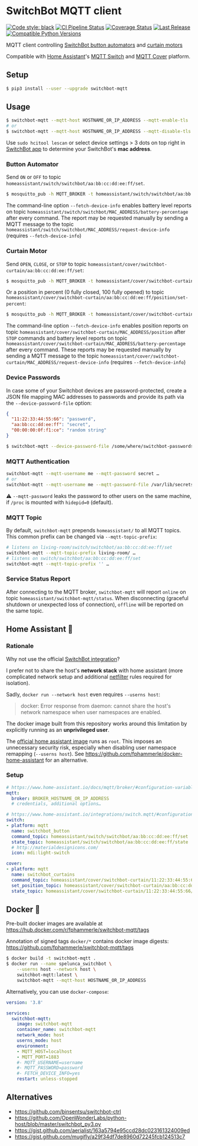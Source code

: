 # SwitchBot MQTT client

[![Code style: black](https://img.shields.io/badge/code%20style-black-000000.svg)](https://github.com/psf/black)
[![CI Pipeline Status](https://github.com/fphammerle/switchbot-mqtt/workflows/tests/badge.svg)](https://github.com/fphammerle/switchbot-mqtt/actions)
[![Coverage Status](https://coveralls.io/repos/github/fphammerle/switchbot-mqtt/badge.svg?branch=master)](https://coveralls.io/github/fphammerle/switchbot-mqtt?branch=master)
[![Last Release](https://img.shields.io/pypi/v/switchbot-mqtt.svg)](https://pypi.org/project/switchbot-mqtt/#history)
[![Compatible Python Versions](https://img.shields.io/pypi/pyversions/switchbot-mqtt.svg)](https://pypi.org/project/switchbot-mqtt/)

MQTT client controlling [SwitchBot button automators](https://www.switch-bot.com/bot)
and [curtain motors](https://www.switch-bot.com/products/switchbot-curtain)

Compatible with [Home Assistant](https://www.home-assistant.io/)'s
[MQTT Switch](https://www.home-assistant.io/integrations/switch.mqtt/)
and [MQTT Cover](https://www.home-assistant.io/integrations/cover.mqtt/) platform.

## Setup

```sh
$ pip3 install --user --upgrade switchbot-mqtt
```

## Usage

```sh
$ switchbot-mqtt --mqtt-host HOSTNAME_OR_IP_ADDRESS --mqtt-enable-tls
# or
$ switchbot-mqtt --mqtt-host HOSTNAME_OR_IP_ADDRESS --mqtt-disable-tls
```

Use `sudo hcitool lescan`
or select device settings > 3 dots on top right in
[SwitchBot app](https://play.google.com/store/apps/details?id=com.theswitchbot.switchbot)
to determine your SwitchBot's **mac address**.

### Button Automator

Send `ON` or `OFF` to topic `homeassistant/switch/switchbot/aa:bb:cc:dd:ee:ff/set`.

```sh
$ mosquitto_pub -h MQTT_BROKER -t homeassistant/switch/switchbot/aa:bb:cc:dd:ee:ff/set -m ON
```

The command-line option `--fetch-device-info` enables battery level reports on topic
`homeassistant/switch/switchbot/MAC_ADDRESS/battery-percentage` after every command.
The report may be requested manually by sending a MQTT message to the topic
`homeassistant/switch/switchbot/MAC_ADDRESS/request-device-info` (requires `--fetch-device-info`)

### Curtain Motor

Send `OPEN`, `CLOSE`, or `STOP` to topic `homeassistant/cover/switchbot-curtain/aa:bb:cc:dd:ee:ff/set`:

```sh
$ mosquitto_pub -h MQTT_BROKER -t homeassistant/cover/switchbot-curtain/aa:bb:cc:dd:ee:ff/set -m CLOSE
```

Or a position in percent (0 fully closed, 100 fully opened) to topic
`homeassistant/cover/switchbot-curtain/aa:bb:cc:dd:ee:ff/position/set-percent`:

```sh
$ mosquitto_pub -h MQTT_BROKER -t homeassistant/cover/switchbot-curtain/aa:bb:cc:dd:ee:ff/position/set-percent -m 42
```

The command-line option `--fetch-device-info` enables position reports on topic
`homeassistant/cover/switchbot-curtain/MAC_ADDRESS/position` after `STOP` commands
and battery level reports on topic `homeassistant/cover/switchbot-curtain/MAC_ADDRESS/battery-percentage`
after every command.
These reports may be requested manually by sending a MQTT message to the topic
`homeassistant/cover/switchbot-curtain/MAC_ADDRESS/request-device-info` (requires `--fetch-device-info`)

### Device Passwords

In case some of your Switchbot devices are password-protected,
create a JSON file mapping MAC addresses to passwords
and provide its path via the `--device-password-file` option:
```json
{
  "11:22:33:44:55:66": "password",
  "aa:bb:cc:dd:ee:ff": "secret",
  "00:00:00:0f:f1:ce": "random string"
}
```
```sh
$ switchbot-mqtt --device-password-file /some/where/switchbot-passwords.json …
```

### MQTT Authentication

```sh
switchbot-mqtt --mqtt-username me --mqtt-password secret …
# or
switchbot-mqtt --mqtt-username me --mqtt-password-file /var/lib/secrets/mqtt/password …
```

⚠️  `--mqtt-password` leaks the password to other users on the same machine,
if `/proc` is mounted with `hidepid=0` (default).

### MQTT Topic

By default, `switchbot-mqtt` prepends `homeassistant/` to all MQTT topics.
This common prefix can be changed via `--mqtt-topic-prefix`:
```sh
# listens on living-room/switch/switchbot/aa:bb:cc:dd:ee:ff/set
switchbot-mqtt --mqtt-topic-prefix living-room/ …
# listens on switch/switchbot/aa:bb:cc:dd:ee:ff/set
switchbot-mqtt --mqtt-topic-prefix '' …
```

### Service Status Report

After connecting to the MQTT broker, `switchbot-mqtt` will report `online` on topic `homeassistant/switchbot-mqtt/status`.
When disconnecting (graceful shutdown or unexpected loss of connection), `offline` will be reported on the same topic.

## Home Assistant 🏡

### Rationale

Why not use the official [SwitchBot integration](https://www.home-assistant.io/integrations/switchbot/)?

I prefer not to share the host's **network stack** with home assistant
(more complicated network setup
and additional [netfilter](https://en.wikipedia.org/wiki/Netfilter) rules required for isolation).

Sadly, `docker run --network host` even requires `--userns host`:
> docker: Error response from daemon: cannot share the host's network namespace when user namespaces are enabled.

The docker image built from this repository works around this limitation
by explicitly running as an **unprivileged user**.

The [official home assistant image](https://hub.docker.com/r/homeassistant/home-assistant)
runs as `root`.
This imposes an unnecessary security risk, especially when disabling user namespace remapping
(`--userns host`).
See https://github.com/fphammerle/docker-home-assistant for an alternative.

### Setup

```yaml
# https://www.home-assistant.io/docs/mqtt/broker/#configuration-variables
mqtt:
  broker: BROKER_HOSTNAME_OR_IP_ADDRESS
  # credentials, additional options…

# https://www.home-assistant.io/integrations/switch.mqtt/#configuration-variables
switch:
- platform: mqtt
  name: switchbot_button
  command_topic: homeassistant/switch/switchbot/aa:bb:cc:dd:ee:ff/set
  state_topic: homeassistant/switch/switchbot/aa:bb:cc:dd:ee:ff/state
  # http://materialdesignicons.com/
  icon: mdi:light-switch

cover:
- platform: mqtt
  name: switchbot_curtains
  command_topic: homeassistant/cover/switchbot-curtain/11:22:33:44:55:66/set
  set_position_topic: homeassistant/cover/switchbot-curtain/aa:bb:cc:dd:ee:ff/position/set-percent
  state_topic: homeassistant/cover/switchbot-curtain/11:22:33:44:55:66/state
```

## Docker 🐳

Pre-built docker images are available at https://hub.docker.com/r/fphammerle/switchbot-mqtt/tags

Annotation of signed tags `docker/*` contains docker image digests: https://github.com/fphammerle/switchbot-mqtt/tags

```sh
$ docker build -t switchbot-mqtt .
$ docker run --name spelunca_switchbot \
    --userns host --network host \
    switchbot-mqtt:latest \
    switchbot-mqtt --mqtt-host HOSTNAME_OR_IP_ADDRESS
```

Alternatively, you can use `docker-compose`:
```yaml
version: '3.8'

services:
  switchbot-mqtt:
    image: switchbot-mqtt
    container_name: switchbot-mqtt
    network_mode: host
    userns_mode: host
    environment:
    - MQTT_HOST=localhost
    - MQTT_PORT=1883
    #- MQTT_USERNAME=username
    #- MQTT_PASSWORD=password
    #- FETCH_DEVICE_INFO=yes
    restart: unless-stopped
```

## Alternatives

* https://github.com/binsentsu/switchbot-ctrl
* https://github.com/OpenWonderLabs/python-host/blob/master/switchbot_py3.py
* https://gist.github.com/aerialist/163a5794e95ccd28dc023161324009ed
* https://gist.github.com/mugifly/a29f34df7de8960d72245fcb124513c7
